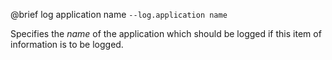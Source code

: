 

@brief log application name
`--log.application name`

Specifies the *name* of the application which should be logged if this
item of
information is to be logged.

